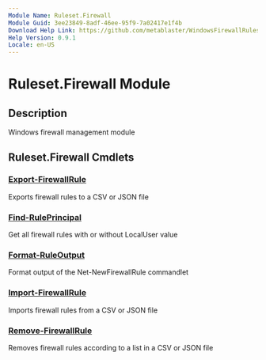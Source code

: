```yaml
---
Module Name: Ruleset.Firewall
Module Guid: 3ee23849-8adf-46ee-95f9-7a02417e1f4b
Download Help Link: https://github.com/metablaster/WindowsFirewallRuleset/tree/master/Config/HelpContent/0.9.1
Help Version: 0.9.1
Locale: en-US
---
```


# Ruleset.Firewall Module

## Description

Windows firewall management module

## Ruleset.Firewall Cmdlets

### [Export-FirewallRule](Export-FirewallRule.md)

Exports firewall rules to a CSV or JSON file

### [Find-RulePrincipal](Find-RulePrincipal.md)

Get all firewall rules with or without LocalUser value

### [Format-RuleOutput](Format-RuleOutput.md)

Format output of the Net-NewFirewallRule commandlet

### [Import-FirewallRule](Import-FirewallRule.md)

Imports firewall rules from a CSV or JSON file

### [Remove-FirewallRule](Remove-FirewallRule.md)

Removes firewall rules according to a list in a CSV or JSON file
